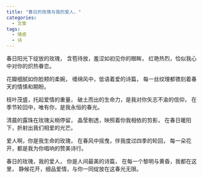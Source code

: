 ```yaml
---
title: "春日的玫瑰与我的爱人，"
categories:
  - 文章
tags:
  - 情感
  - 诗
---
```


春日阳光下绽放的玫瑰，
含苞待放，羞涩如初见你的眼眸，
红艳热烈，恰似我心中对你的炽热眷恋。

花瓣细腻如你脸颊的柔婉，
缠绵风中，低语着爱的诗篇，
每一丝纹理都镌刻着春天的情愫和期盼。

枝叶茂盛，托起爱情的重量，
破土而出的生命力，是我对你矢志不渝的信仰，
在季节轮回中，唯有你，是我永恒的春光。

清晨的露珠在玫瑰尖梢停留，
晶莹剔透，映照着你我相依的剪影，
在春日暖阳下，折射出我们相爱的光芒。

爱人啊，你是我生命的玫瑰，
在春风中摇曳，伴我度过四季的轮回，
每一朵花开，都是我为你唱响的赞美诗行。

春日的玫瑰，我的爱人，
你是人间最美的诗篇，
在每一个黎明与黄昏，我都在这里，
静候花开，细品爱情，与你一同绽放在这春光无限。
